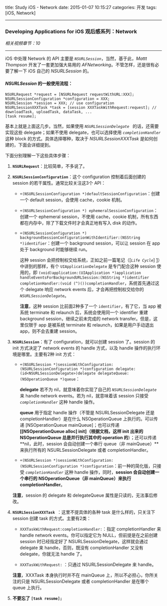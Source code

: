 title: Study iOS - Network
date: 2015-01-07 10:15:27
categories: 开发
tags: [iOS, Network]

---

### Developing Applications for iOS 观后感系列：Network

*相关视频章节：10*

---

iOS 中处理 Network 的 API 主要是 *`NSURLSession`*，当然，基于此，*Mattt Thompson* 开发了一套更加强大易用的 *AFNetworking*。不管怎样，还是很有必要了解一下 iOS 自己的 *NSURLSession* 的。

#### *NSURLSession* 的一般使用流程：

	NSURLRequest *request = [NSURLRequest requestWithURL:XXX];
	NSURLSessionConfiguration *configuration = XXX;
	NSURLSession *session = XXX; // use configuration
	NSURLSessionXXXTask *task = [session XXXTaskWithRequest:request]; // downloadTask, uploadTask, dataTask, ...
	[task resume];
	
基本上就是上面这几步。当然，如果使用 *`NSURLSessionDelegate `* 的话，还需要实现这些 delegate；如果不使用 delegate，也可以选择使用 *`completionHandler`* 这种 block 的方式。具体选择哪种，取决于 *NSURLSessionXXXTask* 是如何创建的，下面会详细提到。

下面分别理解一下这些具体步骤：

1. **`NSURLRequest`**：比较简单，不多说了。

2. **`NSURLSessionConfiguration`**：这个 configuration 控制着后面创建的 session 的若干属性。通常比较关注这3个 API：

	* `+(NSURLSessionConfiguration *)defaultSessionConfiguration`：创建一个 default session，会使用 cache，cookie 机制。
	
	* `+(NSURLSessionConfiguration *) ephemeralSessionConfiguration`：创建一个 ephemeral session，不使用 cache，cookie 机制，所有东西都在内存中，除了下载文件时才会真正地有写入 disk 的动作。
	
	* `+(NSURLSessionConfiguration *) backgroundSessionConfigurationWithIdentifier:(NSString *)identifier`：创建一个 background session，可以让 session 在 app 处于 background 时能够继续 run。

		这种 session 会把控制权交给系统，正如之前一篇笔记（[*`Life Cycle`*] [1]）中讲到的那样，有个 `UIApplicationDelegate` 是专门配合这种 session 使用的，即 `(void)application:(UIApplication *)application handleEventsForBackgroundURLSession:(NSString *)identifier completionHandler:(void (^)())completionHandler`，系统首先通过这个 delegate 响应 network events 后，才会再把控制权交给你的 *`NSURLSessionDelegate`*。
		
		**注意**，这种 session 比前面2种多了一个 `identifier`，有了它，当 app 被系统 terminate 和 relaunch 后，系统会使用同一个 identifier 重建 background session，继续之前未完成的 network transfer。但是，这里仅限于 app 是被系统 terminate 和 relaunch，如果是用户手动退出 app，则不会去重建 session。
		

<!--more-->

	
3. **`NSURLSession`**：有了 configuration，就可以创建 session 了。session 的 init 方式决定了 network events 的 handle 方式，以及 handle 操作的执行环境是哪里。主要有2种 init 方式：

	* `+(NSURLSession *)sessionWithConfiguration:(NSURLSessionConfiguration *)configuration delegate:(id<NSURLSessionDelegate>)delegate delegateQueue:(NSOperationQueue *)queue`：
	
		**delegate** 若不为 nil，就意味着你实现了自己的 *`NSURLSessionDelegate`* 来 handle network events。若为 nil，就意味着该 session 只接受 *`completionHandler`* 这种 handle 操作。
		
		**queue** 用于指定 handle 操作（不管是 NSURLSessionDelegate 还是 completionHandler）是在什么 NSOperationQueue 上执行的。可以传递 [NSOperationQueue mainQueue]；也可以传递 **[[NSOperationQueue alloc] init]（根据文档，这样 init 出来的 NSOperationQueue 总是并行执行其中的 operation 的**）；还可以传递 **nil，此时，session 会自动创建一个串行 queue（非 mainQueue）**来执行所有的 NSURLSessionDelegate 或者 completionHandler。
	
	* `+(NSURLSession *)sessionWithConfiguration:(NSURLSessionConfiguration *)configuration`：前一种的简化版，只接受 *`completionHandler`* 这种 handle 操作，同时，**session 会自动创建一个串行的 NSOperationQueue（非 mainQueue）来执行 completionHandler**。

	**注意**，session 的 delegate 和 delegateQueue 属性是只读的，无法事后修改。

4. **`NSURLSessionXXXTask `**：这里不提具体的各种 task 是什么样的，只关注下 session 创建 task 的方式。主要有2类：

	* `XXXTaskWithRequest:completionHandler:`：指定 completionHandler 来 handle network events。你可以指定它为 NULL，但前提是在之前创建 session 时已经指定好了 NSURLSessionDelegate，这样就会通过 delegate 来 handle，否则，既没有 completionHandler 又没有 delegate，你就无法 handle 了。

	* `XXXTaskWithRequest:`	：只通过 NSURLSessionDelegate 来 handle。

	**注意**，XXXTask 本身执行时并不在 mainQueue 上，所以不必担心，你所关注的只是 NSURLSessionDelegate 或者 completionHandler 是在哪个 queue 上执行。
	
5. **不要忘了 `[task resume];`**


[1]: ../../../../2015/01/05/Study_iOS_Life_Cycle/